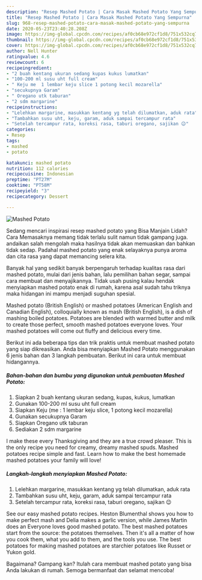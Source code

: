 ```yaml
---
description: "Resep Mashed Potato | Cara Masak Mashed Potato Yang Sempurna"
title: "Resep Mashed Potato | Cara Masak Mashed Potato Yang Sempurna"
slug: 968-resep-mashed-potato-cara-masak-mashed-potato-yang-sempurna
date: 2020-05-23T23:40:28.208Z
image: https://img-global.cpcdn.com/recipes/af0cb68e972cf1d8/751x532cq70/mashed-potato-foto-resep-utama.jpg
thumbnail: https://img-global.cpcdn.com/recipes/af0cb68e972cf1d8/751x532cq70/mashed-potato-foto-resep-utama.jpg
cover: https://img-global.cpcdn.com/recipes/af0cb68e972cf1d8/751x532cq70/mashed-potato-foto-resep-utama.jpg
author: Nell Hunter
ratingvalue: 4.6
reviewcount: 6
recipeingredient:
- "2 buah kentang ukuran sedang kupas kukus lumatkan"
- "100-200 ml susu uht full cream"
- " Keju me  1 lembar keju slice 1 potong kecil mozarella"
- "secukupnya Garam"
- " Oregano utk taburan"
- "2 sdm margarine"
recipeinstructions:
- "Lelehkan margarine, masukkan kentang yg telah dilumatkan, aduk rata"
- "Tambahkan susu uht, keju, garam, aduk sampai tercampur rata"
- "Setelah tercampur rata, koreksi rasa, taburi oregano, sajikan 😉"
categories:
- Resep
tags:
- mashed
- potato

katakunci: mashed potato 
nutrition: 112 calories
recipecuisine: Indonesian
preptime: "PT27M"
cooktime: "PT58M"
recipeyield: "3"
recipecategory: Dessert

---
```



![Mashed Potato](https://img-global.cpcdn.com/recipes/af0cb68e972cf1d8/751x532cq70/mashed-potato-foto-resep-utama.jpg)

Sedang mencari inspirasi resep mashed potato yang Bisa Manjain Lidah? Cara Memasaknya memang tidak terlalu sulit namun tidak gampang juga. andaikan salah mengolah maka hasilnya tidak akan memuaskan dan bahkan tidak sedap. Padahal mashed potato yang enak selayaknya punya aroma dan cita rasa yang dapat memancing selera kita.

Banyak hal yang sedikit banyak berpengaruh terhadap kualitas rasa dari mashed potato, mulai dari jenis bahan, lalu pemilihan bahan segar, sampai cara membuat dan menyajikannya. Tidak usah pusing kalau hendak menyiapkan mashed potato enak di rumah, karena asal sudah tahu triknya maka hidangan ini mampu menjadi suguhan spesial.

Mashed potato (British English) or mashed potatoes (American English and Canadian English), colloquially known as mash (British English), is a dish of mashing boiled potatoes. Potatoes are blended with warmed butter and milk to create those perfect, smooth mashed potatoes everyone loves. Your mashed potatoes will come out fluffy and delicious every time.


Berikut ini ada beberapa tips dan trik praktis untuk membuat mashed potato yang siap dikreasikan. Anda bisa menyiapkan Mashed Potato menggunakan 6 jenis bahan dan 3 langkah pembuatan. Berikut ini cara untuk membuat hidangannya.

<!--inarticleads1-->

##### Bahan-bahan dan bumbu yang digunakan untuk pembuatan Mashed Potato:

1. Siapkan 2 buah kentang ukuran sedang, kupas, kukus, lumatkan
1. Gunakan 100-200 ml susu uht full cream
1. Siapkan  Keju (me : 1 lembar keju slice, 1 potong kecil mozarella)
1. Gunakan secukupnya Garam
1. Siapkan  Oregano utk taburan
1. Sediakan 2 sdm margarine


I make these every Thanksgiving and they are a true crowd pleaser. This is the only recipe you need for creamy, dreamy mashed spuds. Mashed potatoes recipe simple and fast. Learn how to make the best homemade mashed potatoes your family will love! 

<!--inarticleads2-->

##### Langkah-langkah menyiapkan Mashed Potato:

1. Lelehkan margarine, masukkan kentang yg telah dilumatkan, aduk rata
1. Tambahkan susu uht, keju, garam, aduk sampai tercampur rata
1. Setelah tercampur rata, koreksi rasa, taburi oregano, sajikan 😉


See our easy mashed potato recipes. Heston Blumenthal shows you how to make perfect mash and Delia makes a garlic version, while James Martin does an Everyone loves good mashed potato. The best mashed potatoes start from the source: the potatoes themselves. Then it&#39;s all a matter of how you cook them, what you add to them, and the tools you use. The best potatoes for making mashed potatoes are starchier potatoes like Russet or Yukon gold. 

Bagaimana? Gampang kan? Itulah cara membuat mashed potato yang bisa Anda lakukan di rumah. Semoga bermanfaat dan selamat mencoba!
